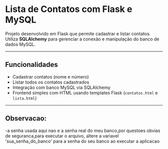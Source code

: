 # Lista de Contatos com Flask e MySQL

Projeto desenvolvido em Flask que permite cadastrar e listar contatos.  
Utiliza **SQLAlchemy** para gerenciar a conexão e manipulação do banco de dados MySQL.

---

## Funcionalidades

- Cadastrar contatos (nome e número)
- Listar todos os contatos cadastrados
- Integração com banco MySQL via SQLAlchemy
- Frontend simples com HTML usando templates Flask (`contatos.html` e `lista.html`)

---

## Observacao:
-a senha usada aqui nao e a senha real do meu banco,por questoes obvias de seguranca,para executar o arquivo, altere a variavel 'sua_senha_do_banco' para a senha do seu banco ao executar a aplicacao



